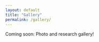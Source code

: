 ```yaml
---
layout: default
title: "Gallery"
permalink: /gallery/
---
```


Coming soon: Photo and research gallery!
